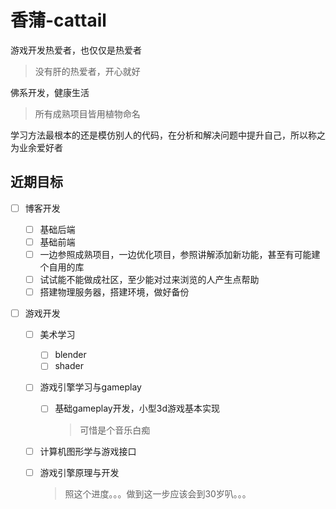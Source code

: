 # 香蒲-cattail

游戏开发热爱者，也仅仅是热爱者

> 没有肝的热爱者，开心就好

佛系开发，健康生活

> 所有成熟项目皆用植物命名

学习方法最根本的还是模仿别人的代码，在分析和解决问题中提升自己，所以称之为业余爱好者



## 近期目标

- [ ] 博客开发

  - [ ] 基础后端
  - [ ] 基础前端
  - [ ] 一边参照成熟项目，一边优化项目，参照讲解添加新功能，甚至有可能建个自用的库
  - [ ] 试试能不能做成社区，至少能对过来浏览的人产生点帮助
  - [ ] 搭建物理服务器，搭建环境，做好备份

- [ ] 游戏开发

  - [ ] 美术学习

    - [ ] blender
    - [ ] shader

  - [ ] 游戏引擎学习与gameplay

    - [ ] 基础gameplay开发，小型3d游戏基本实现

      > 可惜是个音乐白痴

  - [ ] 计算机图形学与游戏接口

  - [ ] 游戏引擎原理与开发

    > 照这个进度。。。做到这一步应该会到30岁叭。。。



